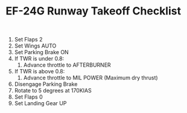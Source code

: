# EF-24G Runway Takeoff Checklist

<br>

1. Set Flaps 2
2. Set Wings AUTO
3. Set Parking Brake ON
4. If TWR is under 0.8:
   1. Advance throttle to AFTERBURNER
5. If TWR is above 0.8:
   1. Advance throttle to MIL POWER (Maximum dry thrust)
6. Disengage Parking Brake
7. Rotate to 5 degrees at 170KIAS
8. Set Flaps 0
9. Set Landing Gear UP

<br>
